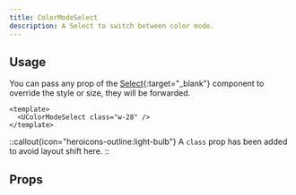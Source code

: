 ```yaml
---
title: ColorModeSelect
description: A Select to switch between color mode.
---
```


## Usage

You can pass any prop of the [Select](https://ui.nuxt.com/components/select){:target="_blank"} component to override the style or size, they will be forwarded.

```vue [example.vue]
<template>
  <UColorModeSelect class="w-28" />
</template>

```

::callout{icon="heroicons-outline:light-bulb"}
A `class` prop has been added to avoid layout shift here.
::

## Props

<!-- components-props -->

